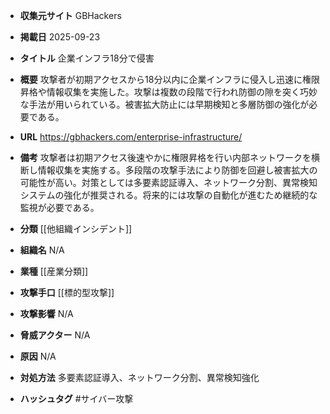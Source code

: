- **収集元サイト**
GBHackers

- **掲載日**
2025-09-23

- **タイトル**
企業インフラ18分で侵害

- **概要**
攻撃者が初期アクセスから18分以内に企業インフラに侵入し迅速に権限昇格や情報収集を実施した。攻撃は複数の段階で行われ防御の隙を突く巧妙な手法が用いられている。被害拡大防止には早期検知と多層防御の強化が必要である。

- **URL**
https://gbhackers.com/enterprise-infrastructure/

- **備考**
攻撃者は初期アクセス後速やかに権限昇格を行い内部ネットワークを横断し情報収集を実施する。多段階の攻撃手法により防御を回避し被害拡大の可能性が高い。対策としては多要素認証導入、ネットワーク分割、異常検知システムの強化が推奨される。将来的には攻撃の自動化が進むため継続的な監視が必要である。

- **分類**
[[他組織インシデント]]

- **組織名**
N/A

- **業種**
[[産業分類]]

- **攻撃手口**
[[標的型攻撃]]

- **攻撃影響**
N/A

- **脅威アクター**
N/A

- **原因**
N/A

- **対処方法**
多要素認証導入、ネットワーク分割、異常検知強化

- **ハッシュタグ**
#サイバー攻撃
